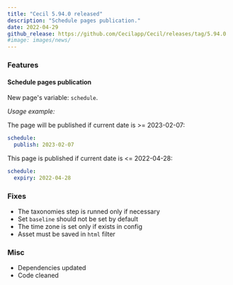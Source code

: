 ```yaml
---
title: "Cecil 5.94.0 released"
description: "Schedule pages publication."
date: 2022-04-29
github_release: https://github.com/Cecilapp/Cecil/releases/tag/5.94.0
#image: images/news/
---
```

### Features

#### Schedule pages publication

New page's variable: `schedule`.

_Usage example:_

The page will be published if current date is >= 2023-02-07:
```yaml
schedule:
  publish: 2023-02-07
```

This page is published if current date is <= 2022-04-28:
```yaml
schedule:
  expiry: 2022-04-28
```

### Fixes

- The taxonomies step is runned only if necessary
- Set `baseline` should not be set by default
- The time zone is set only if exists in config
- Asset must be saved in `html` filter

### Misc

- Dependencies updated
- Code cleaned
